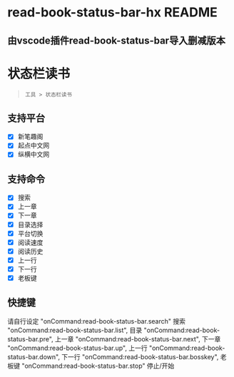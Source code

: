 ﻿# read-book-status-bar-hx README
## 由vscode插件read-book-status-bar导入删减版本

# 状态栏读书

> `工具 > 状态栏读书` 

## 支持平台

- [x] 新笔趣阁
- [x] 起点中文网
- [x] 纵横中文网

## 支持命令

- [x] 搜索
- [x] 上一章
- [x] 下一章
- [x] 目录选择
- [x] 平台切换
- [x] 阅读速度
- [x] 阅读历史
- [x] 上一行
- [x] 下一行
- [x] 老板键

## 快捷键

请自行设定
"onCommand:read-book-status-bar.search" 搜索
"onCommand:read-book-status-bar.list", 目录
"onCommand:read-book-status-bar.pre", 上一章
"onCommand:read-book-status-bar.next", 下一章
"onCommand:read-book-status-bar.up", 上一行
"onCommand:read-book-status-bar.down", 下一行
"onCommand:read-book-status-bar.bosskey", 老板键
"onCommand:read-book-status-bar.stop" 停止/开始